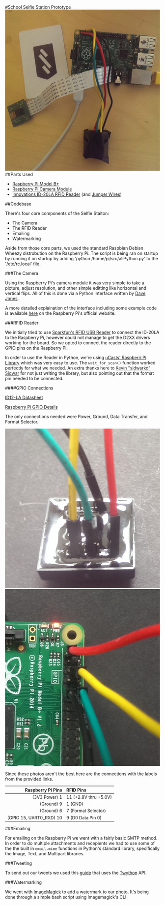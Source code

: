 #School Selfie Station Prototype
![Selfie Selfie](/images/selfieSelfie.png)
##Parts Used

* [Raspberry Pi Model B+](https://www.sparkfun.com/products/12994)
* [Raspberry Pi Camera Module](https://www.sparkfun.com/products/11868)
* [Innovations ID-20LA RFID Reader](https://www.sparkfun.com/products/11828) (and [Jumper Wires](https://www.sparkfun.com/products/11710))

##Codebase

There's four core components of the Selfie Staiton: 

* The Camera
* The RFID Reader
* Emailing 
* Watermarking

Aside from those core parts, we used the standard Raspbian Debian Wheezy distrobution on the Raspberry Pi. The script is being ran on startup by running it on startup by adding 'python /home/pi/src/allPython.py' to the '/etc/rc.local' file.

###The Camera

Using the Raspberry Pi's camera module it was very simple to take a picture, adjust resolution, and other simple editting like horizontal and vertical flips. All of this is done via a Python interface written by [Dave Jones](https://twitter.com/waveform80). 

A more detailed explaination of the interface including some example code is available [here](http://www.raspberrypi.org/picamera-pure-python-interface-for-camera-module/) on the Raspberry Pi's official website.

###RFID Reader

We initially tried to use [Sparkfun's RFID USB Reader](https://www.sparkfun.com/products/9963) to connect the ID-20LA to the Raspberry Pi, however could not manage to get the D2XX drivers working for the board. So we opted to connect the reader directly to the GPIO pins on the Raspberry Pi.

In order to use the Reader in Python, we're using [µCasts' Raspberri Pi Library](https://github.com/sidwarkd/ucasts_pi) which was very easy to use. The `wait_for_scan()` function worked perfectly for what we needed. An extra thanks here to [Kevin "sidwarkd" Sidwar](https://github.com/sidwarkd) for not just writing the library, but also pointing out that the format pin needed to be connected.

####GPIO Connections

[ID12-LA Datasheet](http://dlnmh9ip6v2uc.cloudfront.net/datasheets/Sensors/ID/ID-2LA,%20ID-12LA,%20ID-20LA2013-4-10.pdf)

[Raspberry Pi GPIO Details](http://www.raspberrypi-spy.co.uk/2014/07/raspberry-pi-b-gpio-header-details-and-pinout/)

The only connections needed were Power, Ground, Data Transfer, and Format Selector. 

![RFID Pins](/images/RFIDPins.jpg)
![RFID Pins](/images/RPiPins.jpg)

Since these photos aren't the best here are the connections with the labels from the provided links.

| **Raspberry Pi Pins**    | **RFID Pins**         |
|-------------------------:|:----------------------|
| (3V3 Power) 1            | 11 (+2.8V thru +5.0V) |
| (Ground) 9               | 1 (GND)               |
| (Ground) 6               | 7 (Format Selector)   |
| (GPIO 15,  UART0_RXD) 10 | 9 (D0 Data Pin 0)     |


###Emailing

For emailing on the Raspberry Pi we went with a fairly basic SMTP method. In order to do multiple attachments and recepients we had to use some of the the built in `email.mime` functions in Python's standard library, specifically the Image, Text, and Multipart libraries.

###Tweeting

To send out our tweets we used this [guide](http://www.makeuseof.com/tag/how-to-build-a-raspberry-pi-twitter-bot/) that uses the [Twython](https://github.com/ryanmcgrath/twython) API.

###Watermarking

We went with [ImageMagick](http://www.imagemagick.org/) to add a watermark to our photo. It's being done through a simple bash script using Imagemagick's CLI.














